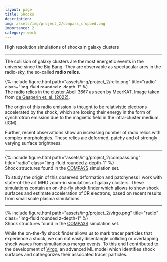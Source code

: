 ```yaml
---
layout: page
title: Shocks
description:
img: assets/img/project_2/compass_cropped.png
importance: 2
category: work
---
```


High resolution simulations of shocks in galaxy clusters

***

The collision of galaxy clusters are the most energetic events in the universe since the Big Bang.
They are observable as spectacular arcs in the radio-sky, the so-called **radio relics**.

<div class="row">
    <div class="col-sm mt-3 mt-md-0">
        {% include figure.html path="assets/img/project_2/relic.png" title="radio" class="img-fluid rounded z-depth-1" %}
    </div>
</div>
<div class="caption">
    The radio relics in the cluster Abell 3667 as seen by MeerKAT. Image taken from <a href="https://ui.adsabs.harvard.edu/abs/2022A%26A...659A.146D/abstract" target="_blank">de Gasperin et. al. (2022)</a>.
</div>

The origin of this radio emission is thought to be relativistic electrons accelerated by the shock, which are loosing their energy in the form of synchrotron emission due to the magnetic field in the intra-cluster medium (ICM).

Further, recent observations show an increasing number of radio relics with complex morphologies. 
These relics are deformed, patchy and of strongly varying surface brightness.

---

<div class="row">
    <div class="col-sm mt-3 mt-md-0">
        {% include figure.html path="assets/img/project_2/compass.png" title="radio" class="img-fluid rounded z-depth-1" %}
    </div>
</div>
<div class="caption">
    Shock structures found in the <a href="http://www.magneticum.org/complements.html#COMPASS" target="_blank">COMPASS</a> simulation set.
</div>

To study the origin of this observed deformation and patchyness I work with state-of-the art MHD zoom-in simulations of galaxy clusters.
These simulations contain an on-the-fly shock finder which allows to show shock surfaces and estimate acceleration of CR electrons, based on recent results from small scale plasma simulations.

---

<div class="row">
    <div class="col-sm mt-3 mt-md-0">
        {% include figure.html path="assets/img/project_2/virgo.png" title="radio" class="img-fluid rounded z-depth-1" %}
    </div>
</div>
<div class="caption">
    Shock structures found in the <a href="http://www.magneticum.org/complements.html#COMPASS" target="_blank">COMPASS</a> simulation set.
</div>

While the on-the-fly shock finder allows us to mark tracer particles that experience a shock, we can not easily disentangle colliding or overlapping shock waves from simultanious merger events.
To this end I contributed to the development of [Virgo](https://github.com/maxlampe/virgo), an advanced ML model which identifies shock surfaces and cathegorizes their associated tracer particles.